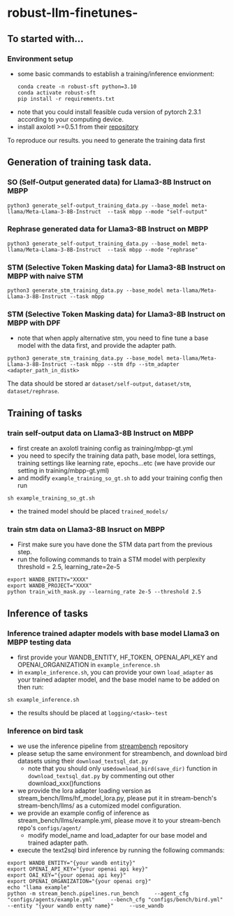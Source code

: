 # robust-llm-finetunes-
## To started with...
### Environment setup
- some basic commands to establish a training/inference envionment:
  ```
  conda create -n robust-sft python=3.10
  conda activate robust-sft
  pip install -r requirements.txt
  ```
- note that you could install feasible cuda version of pytorch 2.3.1 according to your computing device.
- install axolotl >=0.5.1 from their [repository](https://github.com/axolotl-ai-cloud/axolotl)

To reproduce our results. you need to generate the training data first
## Generation of training task data.
### SO (Self-Output generated data) for Llama3-8B Instruct on MBPP
```
python3 generate_self-output_training_data.py --base_model meta-llama/Meta-Llama-3-8B-Instruct  --task mbpp --mode "self-output"
```
### Rephrase generated data for Llama3-8B Instruct on MBPP
```
python3 generate_self-output_training_data.py --base_model meta-llama/Meta-Llama-3-8B-Instruct  --task mbpp --mode "rephrase"
```
### STM (Selective Token Masking data) for Llama3-8B Instruct on MBPP with naive STM
```
python3 generate_stm_training_data.py --base_model meta-llama/Meta-Llama-3-8B-Instruct --task mbpp
```
### STM (Selective Token Masking data) for Llama3-8B Instruct on MBPP with DPF
- note that when apply alternative stm, you need to fine tune a base model with the data first, and provide the adapter path.
```
python3 generate_stm_training_data.py --base_model meta-llama/Meta-Llama-3-8B-Instruct --task mbpp --stm dfp --stm_adapter <adapter_path_in_distk>
```
The data should be stored ar `dataset/self-output`, `dataset/stm`, `dataset/rephrase`.
## Training of tasks
### train self-output data on Llama3-8B Instruct on MBPP
- first create an axolotl training config as training/mbpp-gt.yml
- you need to specify the training data path, base model, lora settings, training settings like learning rate, epochs...etc (we have provide our setting in training/mbpp-gt.yml)
- and modify `example_training_so_gt.sh` to add your training config then run
```
sh example_training_so_gt.sh
```
- the trained model should be placed `trained_models/`
### train stm data on Llama3-8B Insruct on MBPP
- First make sure you have done the STM data part from the previous step.
- run the following commands to train a STM model with perplexity threshold = 2.5, learning_rate=2e-5
```
export WANDB_ENTITY="XXXX"
export WANDB_PROJECT="XXXX"
python train_with_mask.py --learning_rate 2e-5 --threshold 2.5
```
## Inference of tasks
### Inference trained adapter models with base model Llama3 on MBPP testing data
- first provide your WANDB_ENTITY, HF_TOKEN, OPENAI_API_KEY and OPENAI_ORGANIZATION in  `example_inference.sh`
- in `example_inference.sh`, you can provide your own `load_adapter` as your trained adapter model, and the base model name to be added on then run:
```
sh example_inference.sh
```
- the results should be placed at `logging/<task>-test`
### Inference on bird task
- we use the inference pipeline from [streambench](https://github.com/stream-bench/stream-bench/tree/main) repository
- please setup the same environment for streambench, and download bird datasets using their `download_textsql_dat.py`
  - note that you should only use`download_bird(save_dir)` function in `download_textsql_dat.py` by commenting out other download_xxx()functions
- we provide the lora adapter loading version as stream_bench/llms/hf_model_lora.py, please put it in stream-bench's stream-bench/llms/ as a cutomized model configuration.
- we provide an example config of inference as stream_bench/llms/example.yml, please move it to your stream-bench repo's `configs/agent/`
  - modify model_name and load_adapter for our base model and trained adapter path.
- execute the text2sql bird inference by running the following commands:
```
export WANDB_ENTITY="{your wandb entity}"
export OPENAI_API_KEY="{your openai api key}"
export OAI_KEY="{your openai api key}"
export OPENAI_ORGANIZATION="{your openai org}"
echo "llama example"
python -m stream_bench.pipelines.run_bench     --agent_cfg "configs/agents/example.yml"     --bench_cfg "configs/bench/bird.yml"     --entity "{your wandb entty name}"     --use_wandb
```